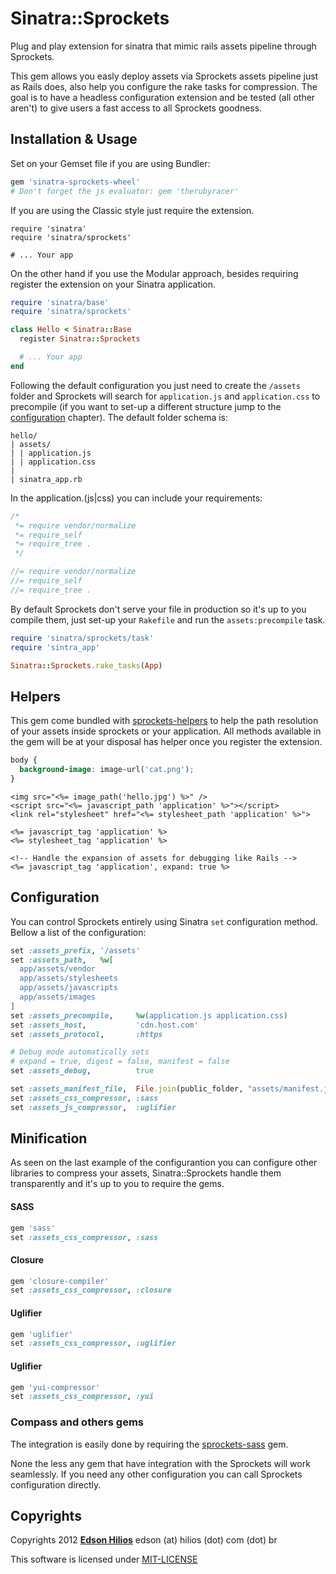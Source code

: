 Sinatra::Sprockets
==================

Plug and play extension for sinatra that mimic rails assets pipeline through Sprockets.

This gem allows you easly deploy assets via Sprockets assets pipeline just as Rails does, also help you configure the rake tasks for compression. The goal is to have a headless configuration extension and be tested (all other aren't) to give users a fast access to all Sprockets goodness.

Installation & Usage
--------------------

Set on your Gemset file if you are using Bundler:

```ruby
gem 'sinatra-sprockets-wheel'
# Don't forget the js evaluator: gem 'therubyracer'
```

If you are using the Classic style just require the extension.

```
require 'sinatra'
require 'sinatra/sprockets'

# ... Your app
```

On the other hand if you use the Modular approach, besides requiring register the extension on your Sinatra application.

```ruby
require 'sinatra/base'
require 'sinatra/sprockets'

class Hello < Sinatra::Base
  register Sinatra::Sprockets

  # ... Your app
end
```

Following the default configuration you just need to create the `/assets` folder and Sprockets will search for `application.js` and `application.css` to precompile (if you want to set-up a different structure jump to the [configuration](#configuration) chapter). The default folder schema is:

```
hello/
| assets/
| | application.js
| | application.css
|
| sinatra_app.rb
```

In the application.(js|css) you can include your requirements:

```css
/*
 *= require vendor/normalize
 *= require_self
 *= require_tree .
 */
```

```js
//= require vendor/normalize
//= require_self
//= require_tree .
```

By default Sprockets don't serve your file in production so it's up to you compile them, just set-up your `Rakefile` and run the `assets:precompile` task.

```ruby
require 'sinatra/sprockets/task'
require 'sintra_app'

Sinatra::Sprockets.rake_tasks(App)
```

Helpers
-------

This gem come bundled with [sprockets-helpers](https://github.com/petebrowne/sprockets-helpers) to help the path resolution of your assets inside sprockets or your application. All methods available in the gem will be at your disposal has helper once you register the extension.

```css
body {
  background-image: image-url('cat.png');
}
```

```erb
<img src="<%= image_path('hello.jpg') %>" />
<script src="<%= javascript_path 'application' %>"></script>
<link rel="stylesheet" href="<%= stylesheet_path 'application' %>">

<%= javascript_tag 'application' %>
<%= stylesheet_tag 'application' %>

<!-- Handle the expansion of assets for debugging like Rails -->
<%= javascript_tag 'application', expand: true %>
```

Configuration
-------------

You can control Sprockets entirely using Sinatra `set` configuration method. Bellow a list of the configuration:

```ruby
set :assets_prefix, '/assets'
set :assets_path,   %w[
  app/assets/vendor
  app/assets/stylesheets
  app/assets/javascripts
  app/assets/images
]
set :assets_precompile,     %w(application.js application.css)
set :assets_host,           'cdn.host.com'
set :assets_protocol,       :https

# Debug mode automatically sets
# expand = true, digest = false, manifest = false
set :assets_debug,          true

set :assets_manifest_file,  File.join(public_folder, "assets/manifest.json")
set :assets_css_compressor, :sass
set :assets_js_compressor,  :uglifier
```

Minification
------------

As seen on the last example of the configurantion you can configure other libraries to compress your assets, Sinatra::Sprockets handle them transparently and it's up to you to require the gems.

#### SASS

```ruby
gem 'sass'
set :assets_css_compressor, :sass
```

#### Closure

```ruby
gem 'closure-compiler'
set :assets_css_compressor, :closure
```

#### Uglifier

```ruby
gem 'uglifier'
set :assets_css_compressor, :uglifier
```

#### Uglifier

```ruby
gem 'yui-compressor'
set :assets_css_compressor, :yui
```

### Compass and others gems

The integration is easily done by requiring the [sprockets-sass](https://github.com/petebrowne/sprockets-sass) gem.

None the less any gem that have integration with the Sprockets will work seamlessly. If you need any other configuration you can call Sprockets configuration directly.

Copyrights
----------

Copyrights 2012 [**Edson Hilios**](http://edson.hilios.com.br) edson (at) hilios (dot) com (dot) br

This software is licensed under [MIT-LICENSE](https://github.com/hilios/sinatra-sprockets-wheel/blob/master/MIT-LICENSE)